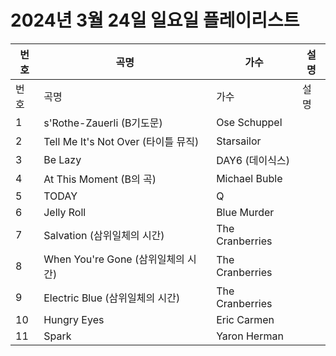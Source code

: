 # 2024년 3월 24일 일요일 플레이리스트

| 번호 | 곡명 | 가수 | 설명 |
|------|------|------|------|
| 번호 | 곡명 | 가수 | 설명 |
| 1 | s'Rothe-Zauerli (B기도문) | Ose Schuppel |  |
| 2 | Tell Me It's Not Over (타이틀 뮤직) | Starsailor |  |
| 3 | Be Lazy | DAY6 (데이식스) |  |
| 4 | At This Moment (B의 곡) | Michael Buble |  |
| 5 | TODAY | Q |  |
| 6 | Jelly Roll | Blue Murder |  |
| 7 | Salvation (삼위일체의 시간) | The Cranberries |  |
| 8 | When You're Gone (삼위일체의 시간) | The Cranberries |  |
| 9 | Electric Blue (삼위일체의 시간) | The Cranberries |  |
| 10 | Hungry Eyes | Eric Carmen |  |
| 11 | Spark | Yaron Herman |  |

